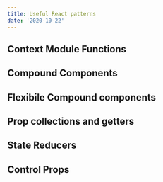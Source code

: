 ```yaml
---
title: Useful React patterns
date: '2020-10-22'
---
```


## Context Module Functions

## Compound Components

## Flexibile Compound components

## Prop collections and getters

## State Reducers

## Control Props
